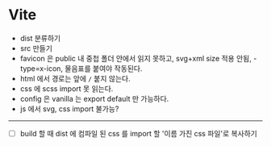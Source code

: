 <!-- @format -->

# Vite

- dist 분류하기
- src 만들기
- favicon 은 public 내 중첩 폴더 안에서 읽지 못하고, svg+xml size 적용 안됨, - type=x-icon, 물음표를 붙여야 작동된다.
- html 에서 경로는 앞에 `/` 붙지 않는다.
- css 에 scss import 못 읽는다.
- config 은 vanilla 는 export default 만 가능하다.
- js 에서 svg, css import 불가능?

---

- [ ] build 할 때 dist 에 컴파일 된 css 를 import 할 '이름 가진 css 파일'로 복사하기
